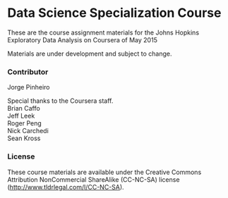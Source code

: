Data Science Specialization Course
=========================

These are the course assignment materials for the Johns Hopkins Exploratory Data Analysis on Coursera of May 2015

Materials are under development and subject to change.

### Contributor

Jorge Pinheiro

Special thanks to the Coursera staff.  
Brian Caffo  
Jeff Leek  
Roger Peng  
Nick Carchedi  
Sean Kross  

### License

These course materials are available under the Creative Commons Attribution NonCommercial ShareAlike (CC-NC-SA) license (http://www.tldrlegal.com/l/CC-NC-SA).
